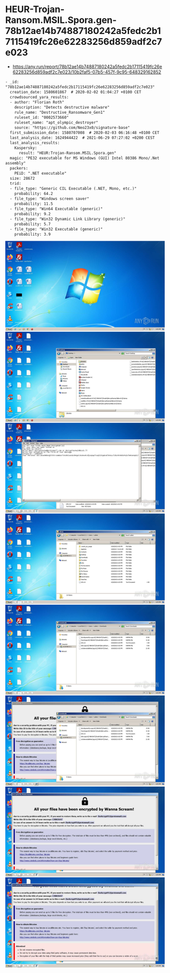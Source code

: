 # HEUR-Trojan-Ransom.MSIL.Spora.gen-78b12ae14b74887180242a5fedc2b17115419fc26e62283256d859adf2c7e023

- https://any.run/report/78b12ae14b74887180242a5fedc2b17115419fc26e62283256d859adf2c7e023/10b2faf5-07b5-457f-9c95-648329162852

```
- _id: "78b12ae14b74887180242a5fedc2b17115419fc26e62283256d859adf2c7e023"
  creation_date: 1580601867  # 2020-02-02 01:04:27 +0100 CET
  crowdsourced_yara_results: 
  - author: "Florian Roth"
    description: "Detects destructive malware"
    rule_name: "Destructive_Ransomware_Gen1"
    ruleset_id: "0002573660"
    ruleset_name: "apt_olympic_destroyer"
    source: "https://github.com/Neo23x0/signature-base"
  first_submission_date: 1580707008  # 2020-02-03 06:16:48 +0100 CET
  last_analysis_date: 1624944422  # 2021-06-29 07:27:02 +0200 CEST
  last_analysis_results: 
    Kaspersky: 
      result: "HEUR:Trojan-Ransom.MSIL.Spora.gen"
  magic: "PE32 executable for MS Windows (GUI) Intel 80386 Mono/.Net assembly"
  packers: 
    PEiD: ".NET executable"
  size: 28672
  trid: 
  - file_type: "Generic CIL Executable (.NET, Mono, etc.)"
    probability: 64.2
  - file_type: "Windows screen saver"
    probability: 11.5
  - file_type: "Win64 Executable (generic)"
    probability: 9.2
  - file_type: "Win32 Dynamic Link Library (generic)"
    probability: 5.7
  - file_type: "Win32 Executable (generic)"
    probability: 3.9
```

![10b2faf5-07b5-457f-9c95-648329162852-1.jpeg](10b2faf5-07b5-457f-9c95-648329162852-1.jpeg)
![10b2faf5-07b5-457f-9c95-648329162852-5.jpeg](10b2faf5-07b5-457f-9c95-648329162852-5.jpeg)
![10b2faf5-07b5-457f-9c95-648329162852-6.jpeg](10b2faf5-07b5-457f-9c95-648329162852-6.jpeg)
![10b2faf5-07b5-457f-9c95-648329162852-10.jpeg](10b2faf5-07b5-457f-9c95-648329162852-10.jpeg)
![10b2faf5-07b5-457f-9c95-648329162852-11.jpeg](10b2faf5-07b5-457f-9c95-648329162852-11.jpeg)
![10b2faf5-07b5-457f-9c95-648329162852-13.jpeg](10b2faf5-07b5-457f-9c95-648329162852-13.jpeg)
![10b2faf5-07b5-457f-9c95-648329162852-14.jpeg](10b2faf5-07b5-457f-9c95-648329162852-14.jpeg)
![10b2faf5-07b5-457f-9c95-648329162852-15.jpeg](10b2faf5-07b5-457f-9c95-648329162852-15.jpeg)
